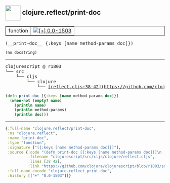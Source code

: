 ## <img width="48px" valign="middle" src="http://i.imgur.com/Hi20huC.png"> clojure.reflect/print-doc

 <table border="1">
<tr>
<td>function</td>
<td><a href="https://github.com/cljsinfo/api-refs/tree/0.0-1503"><img valign="middle" alt="[+] 0.0-1503" src="https://img.shields.io/badge/+-0.0--1503-lightgrey.svg"></a> </td>
</tr>
</table>

 <samp>
(__print-doc__ {:keys [name method-params doc]})<br>
</samp>

```
(no docstring)
```

---

 <pre>
clojurescript @ r1803
└── src
    └── cljs
        └── clojure
            └── <ins>[reflect.cljs:38-42](https://github.com/clojure/clojurescript/blob/r1803/src/cljs/clojure/reflect.cljs#L38-L42)</ins>
</pre>

```clj
(defn print-doc [{:keys [name method-params doc]}]
  (when-not (empty? name)
    (println name)
    (println method-params)
    (println doc)))
```


---

```clj
{:full-name "clojure.reflect/print-doc",
 :ns "clojure.reflect",
 :name "print-doc",
 :type "function",
 :signature ["[{:keys [name method-params doc]}]"],
 :source {:code "(defn print-doc [{:keys [name method-params doc]}]\n  (when-not (empty? name)\n    (println name)\n    (println method-params)\n    (println doc)))",
          :filename "clojurescript/src/cljs/clojure/reflect.cljs",
          :lines [38 42],
          :link "https://github.com/clojure/clojurescript/blob/r1803/src/cljs/clojure/reflect.cljs#L38-L42"},
 :full-name-encode "clojure.reflect_print-doc",
 :history [["+" "0.0-1503"]]}

```
